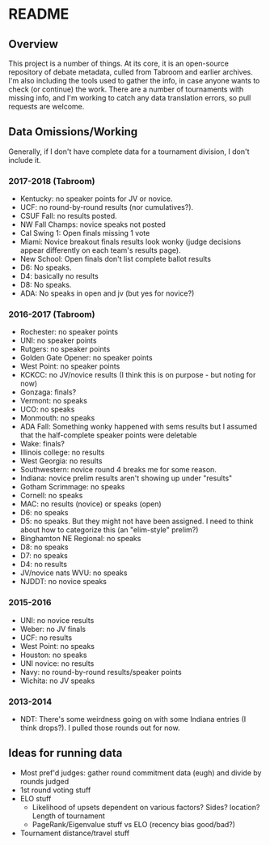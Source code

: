 # README

## Overview

This project is a number of things. At its core, it is an open-source repository of debate metadata, culled from Tabroom and earlier archives. I'm also including the tools used to gather the info, in case anyone wants to check (or continue) the work. There are a number of tournaments with missing info, and I'm working to catch any data translation errors, so pull requests are welcome.

## Data Omissions/Working

Generally, if I don't have complete data for a tournament division, I don't include it.

### 2017-2018 (Tabroom)
* Kentucky: no speaker points for JV or novice.
* UCF: no round-by-round results (nor cumulatives?).
* CSUF Fall: no results posted.
* NW Fall Champs: novice speaks not posted
* Cal Swing 1: Open finals missing 1 vote
* Miami: Novice breakout finals results look wonky (judge decisions appear differently on each team's results page).
* New School: Open finals don't list complete ballot results
* D6: No speaks.
* D4: basically no results
* D8: No speaks.
* ADA: No speaks in open and jv (but yes for novice?)

### 2016-2017 (Tabroom)
* Rochester: no speaker points
* UNI: no speaker points
* Rutgers: no speaker points
* Golden Gate Opener: no speaker points
* West Point: no speaker points
* KCKCC: no JV/novice results (I think this is on purpose - but noting for now)
* Gonzaga: finals?
* Vermont: no speaks
* UCO: no speaks
* Monmouth: no speaks
* ADA Fall: Something wonky happened with sems results but I assumed that the half-complete speaker points were deletable
* Wake: finals?
* Illinois college: no results
* West Georgia: no results
* Southwestern: novice round 4 breaks me for some reason.
* Indiana: novice prelim results aren't showing up under "results"
* Gotham Scrimmage: no speaks
* Cornell: no speaks
* MAC: no results (novice) or speaks (open)
* D6: no speaks
* D5: no speaks. But they might not have been assigned. I need to think about how to categorize this (an "elim-style" prelim?)
* Binghamton NE Regional: no speaks
* D8: no speaks
* D7: no speaks
* D4: no results
* JV/novice nats WVU: no speaks
* NJDDT: no novice speaks

### 2015-2016
* UNI: no novice results
* Weber: no JV finals
* UCF: no results
* West Point: no speaks
* Houston: no speaks
* UNI novice: no results
* Navy: no round-by-round results/speaker points
* Wichita: no JV speaks

### 2013-2014
* NDT: There's some weirdness going on with some Indiana entries (I think drops?). I pulled those rounds out for now.

## Ideas for running data
* Most pref'd judges: gather round commitment data (eugh) and divide by rounds judged
* 1st round voting stuff
* ELO stuff
  * Likelihood of upsets dependent on various factors? Sides? location? Length of tournament
  * PageRank/Eigenvalue stuff vs ELO (recency bias good/bad?)
* Tournament distance/travel stuff
